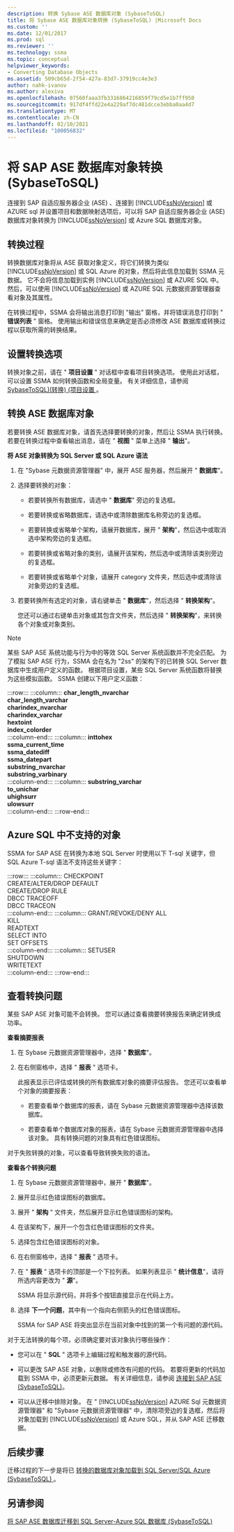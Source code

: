 ```yaml
---
description: 转换 Sybase ASE 数据库对象 (SybaseToSQL)
title: 将 Sybase ASE 数据库对象转换 (SybaseToSQL) |Microsoft Docs
ms.custom: ''
ms.date: 12/01/2017
ms.prod: sql
ms.reviewer: ''
ms.technology: ssma
ms.topic: conceptual
helpviewer_keywords:
- Converting Database Objects
ms.assetid: 509cb65d-2f54-427a-83d7-37919cc4e3e3
author: nahk-ivanov
ms.author: alexiva
ms.openlocfilehash: 07560faaa3fb3316864216859f79cd5e1b7ff950
ms.sourcegitcommit: 917df4ffd22e4a229af7dc481dcce3ebba0aa4d7
ms.translationtype: MT
ms.contentlocale: zh-CN
ms.lasthandoff: 02/10/2021
ms.locfileid: "100056832"
---
```

# <a name="converting-sap-ase-database-objects-sybasetosql"></a>将 SAP ASE 数据库对象转换 (SybaseToSQL) 
连接到 SAP 自适应服务器企业 (ASE) 、连接到 [!INCLUDE[ssNoVersion](../../includes/ssnoversion-md.md)] 或 AZURE sql 并设置项目和数据映射选项后，可以将 SAP 自适应服务器企业 (ASE) 数据库对象转换为 [!INCLUDE[ssNoVersion](../../includes/ssnoversion-md.md)] 或 Azure SQL 数据库对象。  
  
## <a name="the-conversion-process"></a>转换过程  
转换数据库对象将从 ASE 获取对象定义，将它们转换为类似 [!INCLUDE[ssNoVersion](../../includes/ssnoversion-md.md)] 或 SQL Azure 的对象，然后将此信息加载到 SSMA 元数据。 它不会将信息加载到实例 [!INCLUDE[ssNoVersion](../../includes/ssnoversion-md.md)] 或 AZURE SQL 中。 然后，可以使用 [!INCLUDE[ssNoVersion](../../includes/ssnoversion-md.md)] 或 AZURE SQL 元数据资源管理器查看对象及其属性。
  
在转换过程中，SSMA 会将输出消息打印到 "输出" 窗格，并将错误消息打印到 " **错误列表** " 窗格。 使用输出和错误信息来确定是否必须修改 ASE 数据库或转换过程以获取所需的转换结果。  
  
## <a name="setting-conversion-options"></a>设置转换选项  
转换对象之前，请在 " **项目设置** " 对话框中查看项目转换选项。 使用此对话框，可以设置 SSMA 如何转换函数和全局变量。 有关详细信息，请参阅 [SybaseToSQL&#41;&#40;转换&#41; &#40;项目设置 ](../../ssma/sybase/project-settings-conversion-sybasetosql.md)。  
  
## <a name="converting-ase-database-objects"></a>转换 ASE 数据库对象  
若要转换 ASE 数据库对象，请首先选择要转换的对象，然后让 SSMA 执行转换。 若要在转换过程中查看输出消息，请在 " **视图** " 菜单上选择 " **输出**"。  
  
**将 ASE 对象转换为 SQL Server 或 SQL Azure 语法**  
  
1.  在 "Sybase 元数据资源管理器" 中，展开 ASE 服务器，然后展开 " **数据库**"。  
  
2.  选择要转换的对象：  
  
    -   若要转换所有数据库，请选中 " **数据库**" 旁边的复选框。  
  
    -   若要转换或省略数据库，请选中或清除数据库名称旁边的复选框。  
  
    -   若要转换或省略单个架构，请展开数据库，展开 " **架构**"，然后选中或取消选中架构旁边的复选框。  
  
    -   若要转换或省略对象的类别，请展开该架构，然后选中或清除该类别旁边的复选框。  
  
    -   若要转换或省略单个对象，请展开 category 文件夹，然后选中或清除该对象旁边的复选框。  
  
3.  若要转换所有选定的对象，请右键单击 " **数据库**"，然后选择 " **转换架构**"。  
  
    您还可以通过右键单击对象或其包含文件夹，然后选择 " **转换架构**"，来转换各个对象或对象类别。  
  
> [!NOTE]  
> 某些 SAP ASE 系统功能与行为中的等效 SQL Server 系统函数并不完全匹配。 为了模拟 SAP ASE 行为，SSMA 会在名为 "2ss" 的架构下的已转换 SQL Server 数据库中生成用户定义的函数。 根据项目设置，某些 SQL Server 系统函数将替换为这些模拟函数。 SSMA 创建以下用户定义函数：  

:::row:::
    :::column:::
        **char_length_nvarchar**  
        **char_length_varchar**  
        **charindex_nvarchar**  
        **charindex_varchar**  
        **hextoint**  
        **index_colorder**  
    :::column-end:::
    :::column:::
        **inttohex**  
        **ssma_current_time**  
        **ssma_datediff**  
        **ssma_datepart**  
        **substring_nvarchar**  
        **substring_varbinary**  
    :::column-end:::
    :::column:::
        **substring_varchar**  
        **to_unichar**  
        **uhighsurr**  
        **ulowsurr**  
    :::column-end:::
:::row-end:::

## <a name="objects-not-supported-in-azure-sql"></a>Azure SQL 中不支持的对象  
SSMA for SAP ASE 在转换为本地 SQL Server 时使用以下 T-sql 关键字，但 SQL Azure T-sql 语法不支持这些关键字：  

:::row:::
    :::column:::
        CHECKPOINT  
        CREATE/ALTER/DROP DEFAULT  
        CREATE/DROP RULE  
        DBCC TRACEOFF  
        DBCC TRACEON  
    :::column-end:::
    :::column:::
        GRANT/REVOKE/DENY ALL  
        KILL  
        READTEXT  
        SELECT INTO  
        SET OFFSETS  
    :::column-end:::
    :::column:::
        SETUSER  
        SHUTDOWN  
        WRITETEXT  
    :::column-end:::
:::row-end:::

## <a name="viewing-conversion-problems"></a>查看转换问题  
某些 SAP ASE 对象可能不会转换。 您可以通过查看摘要转换报告来确定转换成功率。  
  
**查看摘要报表**  
  
1.  在 Sybase 元数据资源管理器中，选择 " **数据库**"。  
  
2.  在右侧窗格中，选择 " **报表** " 选项卡。  
  
    此报表显示已评估或转换的所有数据库对象的摘要评估报告。 您还可以查看单个对象的摘要报表：  
  
    -   若要查看单个数据库的报表，请在 Sybase 元数据资源管理器中选择该数据库。  
  
    -   若要查看单个数据库对象的报表，请在 Sybase 元数据资源管理器中选择该对象。 具有转换问题的对象具有红色错误图标。  
  
对于失败转换的对象，可以查看导致转换失败的语法。  
  
**查看各个转换问题**  
  
1.  在 Sybase 元数据资源管理器中，展开 " **数据库**"。  
  
2.  展开显示红色错误图标的数据库。  
  
3.  展开 " **架构** " 文件夹，然后展开显示红色错误图标的架构。  
  
4.  在该架构下，展开一个包含红色错误图标的文件夹。  
  
5.  选择包含红色错误图标的对象。  
  
6.  在右侧窗格中，选择 " **报表** " 选项卡。  
  
7.  在 " **报表** " 选项卡的顶部是一个下拉列表。 如果列表显示 " **统计信息**"，请将所选内容更改为 " **源**"。  
  
    SSMA 将显示源代码，并将多个按钮直接显示在代码上方。  
  
8.  选择 **下一个问题**，其中有一个指向右侧箭头的红色错误图标。  
  
    SSMA for SAP ASE 将突出显示在当前对象中找到的第一个有问题的源代码。  
  
对于无法转换的每个项，必须确定要对该对象执行哪些操作：  
  
-   您可以在 " **SQL** " 选项卡上编辑过程和触发器的源代码。  
  
-   可以更改 SAP ASE 对象，以删除或修改有问题的代码。 若要将更新的代码加载到 SSMA 中，必须更新元数据。 有关详细信息，请参阅 [连接到 SAP ASE &#40;SybaseToSQL&#41;](../../ssma/sybase/connecting-to-sybase-ase-sybasetosql.md)。  
  
-   可以从迁移中排除对象。 在 " [!INCLUDE[ssNoVersion](../../includes/ssnoversion-md.md)] AZURE Sql 元数据资源管理器" 和 "Sybase 元数据资源管理器" 中，清除项旁边的复选框，然后将对象加载到 [!INCLUDE[ssNoVersion](../../includes/ssnoversion-md.md)] 或 Azure SQL，并从 SAP ASE 迁移数据。  
  
## <a name="next-steps"></a>后续步骤  
迁移过程的下一步是将已 [转换的数据库对象加载到 SQL Server/SQL Azure (SybaseToSQL) ](./loading-converted-database-objects-into-sql-server-sybasetosql.md)。  
  
## <a name="see-also"></a>另请参阅  
[将 SAP ASE 数据库迁移到 SQL Server-Azure SQL 数据库 &#40;SybaseToSQL&#41;](../../ssma/sybase/migrating-sybase-ase-databases-to-sql-server-azure-sql-db-sybasetosql.md)  

